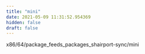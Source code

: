 ```yaml
---
title: "mini"
date: 2021-05-09 11:31:52.954369
hidden: false
draft: false
---
```


x86/64/package_feeds_packages_shairport-sync/mini

